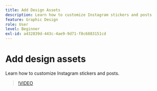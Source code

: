 ```yaml
---
title: Add Design Assets
description: Learn how to customize Instagram stickers and posts
feature: Graphic Design
role: User
level: Beginner
exl-id: a432839d-443c-4ae9-9d71-f8c6883151cd
---
```

# Add design assets 

Learn how to customize Instagram stickers and posts.

>[!VIDEO](https://video.tv.adobe.com/v/3420226?quality=12&learn=on&hidetitle=true)
